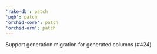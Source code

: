 ```yaml
---
'rake-db': patch
'pqb': patch
'orchid-core': patch
'orchid-orm': patch
---
```


Support generation migration for generated columns (#424)
